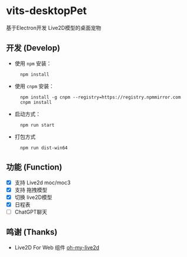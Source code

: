 # vits-desktopPet

基于Electron开发 Live2D模型的桌面宠物

## 开发 (Develop)

- 使用 `npm` 安装：

  ```shell
    npm install
  ```

- 使用 `cnpm` 安装：

  ```shell
    npm install -g cnpm --registry=https://registry.npmmirror.com
    cnpm install
  ```

- 启动方式：

  ```shell
    npm run start
  ```

- 打包方式

  ```shell
    npm run dist-win64
  ```

## 功能 (Function)

- [x] 支持 Live2d moc/moc3
- [x] 支持 拖拽模型
- [x] 切换 live2D模型
- [x] 日程表
- [ ] ChatGPT聊天

## 鸣谢 (Thanks)

- Live2D For Web 组件 [oh-my-live2d](https://github.com/oh-my-live2d/oh-my-live2d)
